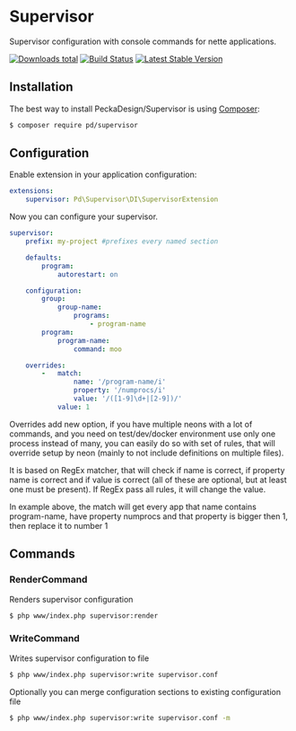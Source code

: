 # Supervisor

Supervisor configuration with console commands for nette applications.

[![Downloads total](https://img.shields.io/packagist/dt/pd/supervisor.svg)](https://packagist.org/packages/pd/supervisor)
[![Build Status](https://travis-ci.org/peckadesign/Supervisor.svg?branch=master)](https://travis-ci.org/peckadesign/Supervisor)
[![Latest Stable Version](https://poser.pugx.org/pd/supervisor/v/stable)](https://github.com/peckadesign/Supervisor/releases)

## Installation

The best way to install PeckaDesign/Supervisor is using  [Composer](http://getcomposer.org/):

```sh
$ composer require pd/supervisor
```

## Configuration

Enable extension in your application configuration:

```yaml
extensions:
	supervisor: Pd\Supervisor\DI\SupervisorExtension
```

Now you can configure your supervisor.

```yaml
supervisor:
	prefix: my-project #prefixes every named section

	defaults:
		program:
			autorestart: on

	configuration:
		group:
			group-name:
				programs:
					- program-name
		program:
			program-name:
				command: moo

	overrides:
		- 	match:
				name: '/program-name/i'
				property: '/numprocs/i'
				value: '/([1-9]\d+|[2-9])/'
			value: 1
```

Overrides add new option, if you have multiple neons with a lot of commands, and you need on test/dev/docker environment use only one process instead of many, you can easily do so with set of rules, that will override setup by neon (mainly to not include definitions on multiple files).

It is based on RegEx matcher, that will check if name is correct, if property name is correct and if value is correct (all of these are optional, but at least one must be present). If RegEx pass all rules, it will change the value.

In example above, the match will get every app that name contains program-name, have property numprocs and that property is bigger then 1, then replace it to number 1

## Commands

### RenderCommand

Renders supervisor configuration

```sh
$ php www/index.php supervisor:render
```

### WriteCommand

Writes supervisor configuration to file

```sh
$ php www/index.php supervisor:write supervisor.conf
```

Optionally you can merge configuration sections to existing configuration file

```sh
$ php www/index.php supervisor:write supervisor.conf -m
```

